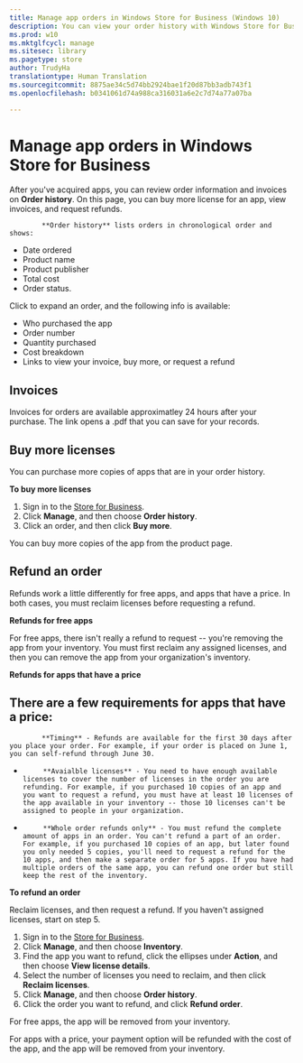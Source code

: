 ```yaml
---
title: Manage app orders in Windows Store for Business (Windows 10)
description: You can view your order history with Windows Store for Business.
ms.prod: w10
ms.mktglfcycl: manage
ms.sitesec: library
ms.pagetype: store
author: TrudyHa
translationtype: Human Translation
ms.sourcegitcommit: 8875ae34c5d74bb2924bae1f20d87bb3adb743f1
ms.openlocfilehash: b0341061d74a988ca316031a6e2c7d74a77a07ba

---
```


# Manage app orders in Windows Store for Business

After you've acquired apps, you can review order information and invoices on **Order history**. On this page, you can buy more license for an app, view invoices, and request refunds. 


            **Order history** lists orders in chronological order and shows:
- Date ordered
- Product name
- Product publisher
- Total cost
- Order status. 

Click to expand an order, and the following info is available:
- Who purchased the app
- Order number
- Quantity purchased
- Cost breakdown
- Links to view your invoice, buy more, or request a refund

## Invoices

Invoices for orders are available approximatley 24 hours after your purchase. The link opens a .pdf that you can save for your records.  

## Buy more licenses

You can purchase more copies of apps that are in your order history. 

**To buy more licenses** 

1.  Sign in to the [Store for Business](http://businessstore.microsoft.com).
2.  Click **Manage**, and then choose **Order history**.
3.  Click an order, and then click **Buy more**.

You can buy more copies of the app from the product page. 

## Refund an order

Refunds work a little differently for free apps, and apps that have a price. In both cases, you must reclaim licenses before requesting a refund.  

**Refunds for free apps**
 
 For free apps, there isn't really a refund to request -- you're removing the app from your inventory. You must first reclaim any assigned licenses, and then you can remove the app from your organization's inventory. 
 
 **Refunds for apps that have a price**
 
 There are a few requirements for apps that have a price:
 - 
            **Timing** - Refunds are available for the first 30 days after you place your order. For example, if your order is placed on June 1, you can self-refund through June 30.
 - 
            **Avaialble licenses** - You need to have enough available licenses to cover the number of licenses in the order you are refunding. For example, if you purchased 10 copies of an app and you want to request a refund, you must have at least 10 licenses of the app available in your inventory -- those 10 licenses can't be assigned to people in your organization.
 - 
            **Whole order refunds only** - You must refund the complete amount of apps in an order. You can't refund a part of an order. For example, if you purchased 10 copies of an app, but later found you only needed 5 copies, you'll need to request a refund for the 10 apps, and then make a separate order for 5 apps. If you have had multiple orders of the same app, you can refund one order but still keep the rest of the inventory.  

**To refund an order**

Reclaim licenses, and then request a refund. If you haven't assigned licenses, start on step 5. 
1.  Sign in to the [Store for Business](http://businessstore.microsoft.com).
2.  Click **Manage**, and then choose **Inventory**.
3.  Find the app you want to refund, click the ellipses under **Action**, and then choose **View license details**.
4.  Select the number of licenses you need to reclaim, and then click **Reclaim licenses**. 
5.  Click **Manage**, and then choose **Order history**.
6.  Click the order you want to refund, and click **Refund order**.

For free apps, the app will be removed from your inventory. 

For apps with a price, your payment option will be refunded with the cost of the app, and the app will be removed from your inventory.  



<!--HONumber=Jun16_HO4-->


